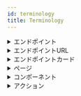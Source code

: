 ```yaml
---
id: terminology
title: Terminology
---
```


<details>
  <summary>エンドポイント</summary>
Viron上で運用管理を行うサービスを意味します。サービスにdevelopやstaging等の環境が存在する場合、各々は別のエンドポイントとして扱われます。
</details>

<details>
  <summary>エンドポイントURL</summary>
  エンドポイントのAPI定義書を取得するためのGETリクエストパスを意味します。(e.g. `https://viron.camplat.com/swagger.js`)
</details>

<details>
  <summary>エンドポイントカード</summary>
  ![endpoint_card](endpoint_card.png)
  エンドポイントを示すカードUIを意味します。
</details>

<details>
  <summary>ページ</summary>
  ![menu](menu.png)
  エンドポイント内の第一階層ディレクトリです。エンドポイントへサインイン後、左カラムにメニューとして表示されます。
</details>

<details>
  <summary>コンポーネント</summary>
  ![component](component.png)
  エンドポイント内の第二階層ディレクトリです。ページの子要素として扱われ、ページ内でカードUIとして表示されます。
</details>

<details>
  <summary>アクション</summary>
  ![action](action.png)
  コンポーネントに対するAPIコールを意味します。ユーザ情報を取得する/更新する/削除する等は全てアクションとして扱
</details>
